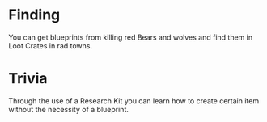 # Finding

You can get blueprints from killing red Bears and wolves and find them in Loot Crates in rad towns.
# Trivia

Through the use of a Research Kit you can learn how to create certain item without the necessity of a blueprint.

